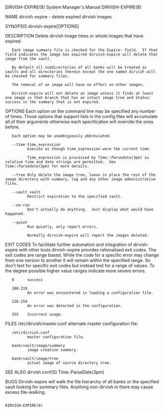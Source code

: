 DIRVISH-EXPIRE(8)                                                                 System Manager's Manual                                                                DIRVISH-EXPIRE(8)

NAME
       dirvish-expire - delete expired dirvish images

SYNOPSIS
       dirvish-expire[OPTIONS]

DESCRIPTION
       Delete dirvish image trees or whole images that have expired.

       Each image summary file is checked for the Expire: field.  If that field indicates the image has expired dirvish-expire will delete that image from the vault.

       By default all subdirectories of all banks will be treated as vaults and all directories therein except the one named dirvish will be checked for summary files.

       The removal of an image will have no effect on other images.

       Dirvish-expire will not delete an image unless it finds at least one image in that branch that has an intact image tree and Status: success in the summary that is not expired.

OPTIONS
       Each  option  on the command line may be specified any number of times.  Those options that support lists in the config files will accumulate all of their arguments otherwise each
       specification will override the ones before.

       Each option may be unambiguously abbreviated.

       --time time_expression
              Execute as though time_expression were the current time.

              Time_expression is processed by Time::Parsedate(3pm) so relative time and date strings are permitted.  See Time::Parsedate(3pm) for more details.

       --tree Only delete the image tree, leave in place the rest of the image directory with summary, log and any other image administrative files.

       --vault vault
              Restrict expiration to the specified vault.

       --no-run
              Don't actually do anything.  Just display what would have happened.

       --quiet
              Run quietly, only report errors.

              Normally dirvish-expire will report the images deleted.

EXIT CODES
       To facilitate further automation and integration of dirvish-expire with other tools dirvish-expire provides rationalised exit codes.  The exit codes are range  based.   While  the
       code  for a specific error may change from one version to another it will remain within the specified range.  So don't test for specific exit codes but instead test for a range of
       values.  To the degree possible higher value ranges indicate more severe errors.

       0      success

       200-219
              An error was encountered in loading a configuration file.

       220-254
              An error was detected in the configuration.

       255    Incorrect usage.

FILES
       /etc/dirvish/master.conf
              alternate master configuration file.

       /etc/dirvish.conf
              master configuration file.

       bank/vault/image/summary
              image creation summary.

       bank/vault/image/tree
              actual image of source directory tree.

SEE ALSO
       dirvish.conf(5)
       Time::ParseDate(3pm)

BUGS
       Dirvish-expire will walk the file hierarchy of all banks or the specified vault looking for summary files.  Anything non-dirvish in there may cause excess file-walking.

                                                                                                                                                                         DIRVISH-EXPIRE(8)
